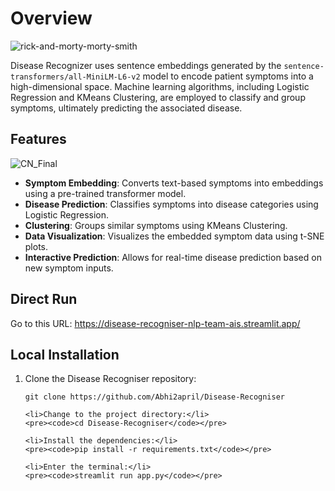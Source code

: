 <h1>Overview</h1>
<img src="https://github.com/user-attachments/assets/3a780226-bb0c-425a-9316-3872f465b5ad" alt="rick-and-morty-morty-smith" />

<p>Disease Recognizer uses sentence embeddings generated by the <code>sentence-transformers/all-MiniLM-L6-v2</code> model to encode patient symptoms into a high-dimensional space. Machine learning algorithms, including Logistic Regression and KMeans Clustering, are employed to classify and group symptoms, ultimately predicting the associated disease.</p>

<h2>Features</h2>
<img src="https://github.com/user-attachments/assets/055eb59d-6561-4f9e-9797-db6f97202dc2" alt="CN_Final" />

<ul>
    <li><strong>Symptom Embedding</strong>: Converts text-based symptoms into embeddings using a pre-trained transformer model.</li>
    <li><strong>Disease Prediction</strong>: Classifies symptoms into disease categories using Logistic Regression.</li>
    <li><strong>Clustering</strong>: Groups similar symptoms using KMeans Clustering.</li>
    <li><strong>Data Visualization</strong>: Visualizes the embedded symptom data using t-SNE plots.</li>
    <li><strong>Interactive Prediction</strong>: Allows for real-time disease prediction based on new symptom inputs.</li>
</ul>

<h2>Direct Run</h2>
<p>Go to this URL: <a href="https://disease-recogniser-nlp-team-ais.streamlit.app/">https://disease-recogniser-nlp-team-ais.streamlit.app/</a></p>

<h2>Local Installation</h2>

<ol>
    <li>Clone the Disease Recogniser repository:</li>
    <pre><code>git clone https://github.com/Abhi2april/Disease-Recogniser</code></pre>

    <li>Change to the project directory:</li>
    <pre><code>cd Disease-Recogniser</code></pre>

    <li>Install the dependencies:</li>
    <pre><code>pip install -r requirements.txt</code></pre>

    <li>Enter the terminal:</li>
    <pre><code>streamlit run app.py</code></pre>
</ol>
